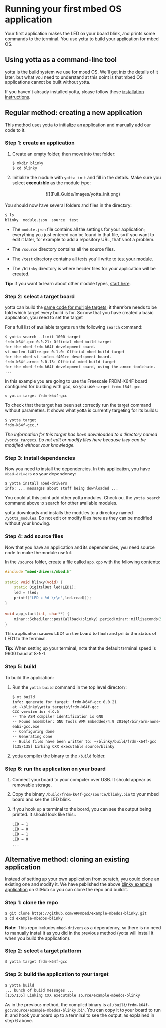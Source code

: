 # Running your first mbed OS application

Your first application makes the LED on your board blink, and prints some commands to the terminal. You use yotta to build your application for mbed OS.

## Using yotta as a command-line tool

yotta is the build system we use for mbed OS. We'll get into the details of it later, but what you need to understand at this point is that mbed OS applications cannot be built without yotta.

If you haven't already installed yotta, please follow these [installation instructions](installation.md).


## Regular method: creating a new application

This method uses yotta to initialize an application and manually add our code to it.

### Step 1: create an application

1. Create an empty folder, then move into that folder:

	```
	$ mkdir blinky
	$ cd blinky
	```

1. Initialize the module with `yotta init` and fill in the details. Make sure you select **executable** as the module type:

<span style="display:block; text-align:center; padding:5px;">
![](Full_Guide/Images/yotta_init.png)</span>

You should now have several folders and files in the directory:

```
$ ls
blinky  module.json  source  test
```

* The `module.json` file contains all the settings for your application; everything you just entered can be found in that file, so if you want to edit it later, for example to add a repository URL, that's not a problem. 

* The `/source` directory contains all the source files. 

* The `/test` directory contains all tests you'll write to [test your module](https://github.com/ARMmbed/GettingStartedmbedOS/blob/master/Docs/docs.yottabuild.org/tutorial/testing.html). 

* The `/blinky` directory is where header files for your application will be created.

**Tip:** if you want to learn about other module types, [start here](http://docs.yottabuild.org/).

### Step 2: select a target board

yotta can build the [same code for multiple targets](Full_Guide/app_on_yotta/#yotta-targets); it therefore needs to be told which target every build is for. So now that you have created a basic application, you need to set the target.

For a full list of available targets run the following `search` command:

```
$ yotta search --limit 1000 target
frdm-k64f-gcc 0.0.21: Official mbed build target 
for the mbed frdm-k64f development board.
st-nucleo-f401re-gcc 0.1.0: Official mbed build target 
for the mbed st-nucleo-f401re development board.
frdm-k64f-armcc 0.0.13: Official mbed build target 
for the mbed frdm-k64f development board, using the armcc toolchain.
...
```

In this example you are going to use the Freescale FRDM-K64F board configured for building with gcc, so you use `target frdm-k64f-gcc`.

```
$ yotta target frdm-k64f-gcc
```

To check that the target has been set correctly run the target command without parameters. It shows what yotta is currently targeting for its builds:

```
$ yotta target
frdm-k64f-gcc,*
```

*The information for this target has been downloaded to a directory named `/yotta_targets`. Do not edit or modify files here because they can be modified without your knowledge.*

### Step 3: install dependencies

Now you need to install the dependencies. In this application, you have `mbed-drivers` as your dependency:

```
$ yotta install mbed-drivers
info: ... messages about stuff being downloaded ...
```

You could at this point add other yotta modules. Check out the `yotta search` command above to search for other available modules.

yotta downloads and installs the modules to a directory named `/yotta_modules`. Do not edit or modify files here as they can be modified without your knowing.

### Step 4: add source files

Now that you have an application and its dependencies, you need source code to make the module useful. 

In the `/source` folder, create a file called `app.cpp` with the following contents:

```c++
#include "mbed-drivers/mbed.h"

static void blinky(void) {
    static DigitalOut led(LED1);
    led = !led;
    printf("LED = %d \r\n",led.read());
}

void app_start(int, char**) {
    minar::Scheduler::postCallback(blinky).period(minar::milliseconds(500));
}
```

This application causes LED1 on the board to flash and prints the status of LED1 to the terminal. 

**Tip:** When setting up your terminal, note that the default terminal speed is 9600 baud at 8-N-1.

### Step 5: build

To build the application:

1. Run the `yotta build` command in the top level directory:

	```
	$ yt build
	info: generate for target: frdm-k64f-gcc 0.0.21 
	at ~\blinky\yotta_targets\frdm-k64f-gcc
	GCC version is: 4.9.3
	-- The ASM compiler identification is GNU
	-- Found assembler: GNU Tools ARM Embedded/4.9 2014q4/bin/arm-none-eabi-gcc.exe
	-- Configuring done
	-- Generating done
	-- Build files have been written to: ~/blinky/build/frdm-k64f-gcc
	[135/135] Linking CXX executable source/blinky
	```

1. yotta compiles the binary to the `/build` folder. 

### Step 6: run the application on your board

1. Connect your board to your computer over USB. It should appear as removable storage.

1. Copy the binary `/build/frdm-k64f-gcc/source/blinky.bin` to your mbed board and see the LED blink. 

1. If you hook up a terminal to the board, you can see the output being printed. It should look like this:.

	```
	LED = 1
	LED = 0
	LED = 1
	LED = 0
	...
	```

## Alternative method: cloning an existing application

Instead of setting up your own application from scratch, you could clone an existing one and modify it. We have published the above [blinky example application](https://github.com/armmbed/example-mbedos-blinky) on GitHub so you can clone the repo and build it.

### Step 1: clone the repo


```
$ git clone https://github.com/ARMmbed/example-mbedos-blinky.git
$ cd example-mbedos-blinky
```

**Note:** This repo includes ``mbed-drivers`` as a dependency, so there is no need to manually install it as you did in the previous method (yotta will install it when you build the application).

### Step 2: select a target platform

```
$ yotta target frdm-k64f-gcc
```

### Step 3: build the application to your target

```
$ yotta build
... bunch of build messages ...
[135/135] Linking CXX executable source/example-mbedos-blinky
```

As in the previous method, the compiled binary is at `/build/frdm-k64f-gcc/source/example-mbedos-blinky.bin`. You can copy it to your board to run it, and hook your board up to a terminal to see the output, as explained in step 6 above.